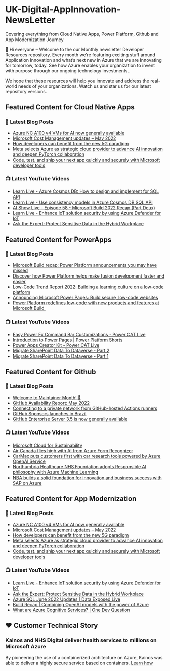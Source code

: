 # UK-Digital-AppInnovation-NewsLetter

Covering everything from Cloud Native Apps, Power Platform, Github and App Modernization Journey

👋 Hi everyone – Welcome to the our Monthly newsletter Developer Resources repository. Every month we’re featuring exciting stuff around Application Innovation and what’s next new in Azure that we are Innovating for tomorrow, today. See how Azure enables your organization to invent with purpose through our ongoing technology investments..


We hope that these resources will help you innovate and address the real-world needs of your organizations. Watch us and star us for our latest repository versions.

## Featured Content for Cloud Native Apps


### 📝 Latest Blog Posts

    
<!-- BLOGCNA:START -->
- [Azure NC A100 v4 VMs for AI now generally available](https://azure.microsoft.com/blog/azure-nc-a100-v4-vms-for-ai-now-generally-available/)
- [Microsoft Cost Management updates – May 2022](https://azure.microsoft.com/blog/microsoft-cost-management-updates-may-2022/)
- [How developers can benefit from the new 5G paradigm](https://azure.microsoft.com/blog/how-developers-can-benefit-from-the-new-5g-paradigm/)
- [Meta selects Azure as strategic cloud provider to advance AI innovation and deepen PyTorch collaboration](https://azure.microsoft.com/blog/meta-selects-azure-as-strategic-cloud-provider-to-advance-ai-innovation-and-deepen-pytorch-collaboration/)
- [Code, test, and ship your next app quickly and securely with Microsoft developer tools](https://azure.microsoft.com/blog/code-test-and-ship-your-next-app-quickly-and-securely-with-microsoft-developer-tools/)
<!-- BLOGCNA:END -->

### 📺 Latest YouTube Videos

 
<!-- YOUTUBECNA:START -->
- [Learn Live - Azure Cosmos DB: How to design and implement for SQL API](https://www.youtube.com/watch?v=Se9zedGMt08)
- [Learn Live - Use consistency models in Azure Cosmos DB SQL API](https://www.youtube.com/watch?v=4rVUPqUqrKc)
- [AI Show Live - Episode 58 - Microsoft Build 2022 Recap &lpar;Part Deux&rpar;](https://www.youtube.com/watch?v=_1cdsD3tjjk)
- [Learn Live - Enhance IoT solution security by using Azure Defender for IoT](https://www.youtube.com/watch?v=oFBklDSIsUs)
- [Ask the Expert: Protect Sensitive Data in the Hybrid Workplace](https://www.youtube.com/watch?v=tL7dMoQkcGU)
<!-- YOUTUBECNA:END -->

##  Featured Content for PowerApps
### 📝 Latest Blog Posts
<!-- BLOGPOWER:START -->
- [Microsoft Build recap: Power Platform announcements you may have missed](https://cloudblogs.microsoft.com/powerplatform/2022/05/31/microsoft-build-recap-power-platform-announcements-you-may-have-missed/)
- [Discover how Power Platform helps make fusion development faster and easier](https://cloudblogs.microsoft.com/powerplatform/2022/05/25/discover-how-power-platform-helps-make-fusion-development-faster-and-easier/)
- [Low-Code Trend Report 2022: Building a learning culture on a low-code platform](https://cloudblogs.microsoft.com/powerplatform/2022/05/24/low-code-trend-report-2022-building-a-learning-culture-on-a-low-code-platform/)
- [Announcing Microsoft Power Pages: Build secure, low-code websites](https://powerpages.microsoft.com/blog/announcing-microsoft-power-pages-build-secure-low-code-websites/)
- [Power Platform redefines low-code with new products and features at Microsoft Build ](https://cloudblogs.microsoft.com/powerplatform/2022/05/24/power-platform-redefines-low-code-with-new-products-and-features-at-microsoft-build/)
<!-- BLOGPOWER:END -->
 ### 📺 Latest YouTube Videos
    
<!-- YOUTUBEPOWER:START -->
- [Easy Power Fx Command Bar Customizations - Power CAT Live](https://www.youtube.com/watch?v=4C2b0DDJPhk)
- [Introduction to Power Pages | Power Platform Shorts](https://www.youtube.com/watch?v=BKG9m9Dgr-4)
- [Power Apps Creator Kit - Power CAT Live](https://www.youtube.com/watch?v=UzHghqwaVC4)
- [Migrate SharePoint Data To Dataverse - Part 2](https://www.youtube.com/watch?v=5MZjYcApBSs)
- [Migrate SharePoint Data To Dataverse - Part 1](https://www.youtube.com/watch?v=AnEDYdiFmL0)
<!-- YOUTUBEPOWER:END -->

##  Featured Content for Github
### 📝 Latest Blog Posts
<!-- BLOGGITHUB:START -->
- [Welcome to Maintainer Month! 🎉](https://github.blog/2022-06-01-welcome-to-maintainer-month/)
- [GitHub Availability Report: May 2022](https://github.blog/2022-06-01-github-availability-report-may-2022/)
- [Connecting to a private network from GitHub-hosted Actions runners](https://github.blog/2022-06-01-connecting-to-a-private-network-from-github-hosted-actions-runners/)
- [GitHub Sponsors launches in Brazil](https://github.blog/2022-06-01-github-sponsors-launches-in-brazil/)
- [GitHub Enterprise Server 3.5 is now generally available](https://github.blog/2022-05-31-github-enterprise-server-3-5-is-now-generally-available/)
<!-- BLOGGITHUB:END -->
### 📺 Latest YouTube Videos
<!-- YOUTUBEGITHUB:START -->
- [Microsoft Cloud for Sustainability](https://www.youtube.com/watch?v=HDYRb-8HXgE)
- [Air Canada flies high with AI from Azure Form Recognizer](https://www.youtube.com/watch?v=NqyZ_7btL5I)
- [CarMax puts customers first with car research tools powered by Azure OpenAI Service](https://www.youtube.com/watch?v=n4KekgD4DdY)
- [Northumbria Healthcare NHS Foundation adopts Responsible AI philosophy with Azure Machine Learning](https://www.youtube.com/watch?v=LRZHcipcweY)
- [NBA builds a solid foundation for innovation and business success with SAP on Azure](https://www.youtube.com/watch?v=gAa3k3UFFsw)
<!-- YOUTUBEGITHUB:END -->
##  Featured Content for App Modernization
### 📝 Latest Blog Posts
<!-- BLOGAPPMOD:START -->
- [Azure NC A100 v4 VMs for AI now generally available](https://azure.microsoft.com/blog/azure-nc-a100-v4-vms-for-ai-now-generally-available/)
- [Microsoft Cost Management updates – May 2022](https://azure.microsoft.com/blog/microsoft-cost-management-updates-may-2022/)
- [How developers can benefit from the new 5G paradigm](https://azure.microsoft.com/blog/how-developers-can-benefit-from-the-new-5g-paradigm/)
- [Meta selects Azure as strategic cloud provider to advance AI innovation and deepen PyTorch collaboration](https://azure.microsoft.com/blog/meta-selects-azure-as-strategic-cloud-provider-to-advance-ai-innovation-and-deepen-pytorch-collaboration/)
- [Code, test, and ship your next app quickly and securely with Microsoft developer tools](https://azure.microsoft.com/blog/code-test-and-ship-your-next-app-quickly-and-securely-with-microsoft-developer-tools/)
<!-- BLOGAPPMOD:END -->
### 📺 Latest YouTube Videos
<!-- YOUTUBEAPPMOD:START -->
- [Learn Live - Enhance IoT solution security by using Azure Defender for IoT](https://www.youtube.com/watch?v=oFBklDSIsUs)
- [Ask the Expert: Protect Sensitive Data in the Hybrid Workplace](https://www.youtube.com/watch?v=tL7dMoQkcGU)
- [Azure SQL June 2022 Updates | Data Exposed Live](https://www.youtube.com/watch?v=_GBwnEyND6M)
- [Build Recap | Combining OpenAI models with the power of Azure](https://www.youtube.com/watch?v=K3x0VT4ncaE)
- [What are Azure Cognitive Services? | One Dev Question](https://www.youtube.com/watch?v=qHyhvPuSjDQ)
<!-- YOUTUBEAPPMOD:END -->


## ♥️ Customer Technical Story 

### Kainos and NHS Digital deliver health services to millions on Microsoft Azure

By pioneering the use of a containerized architecture on Azure, Kainos was able to deliver a highly secure service based on containers. [Learn how](https://customers.microsoft.com/en-us/story/1368348549535774520-kainos-and-nhs-digital-deliver-health-services-to-millions-on-microsoft-azure)

